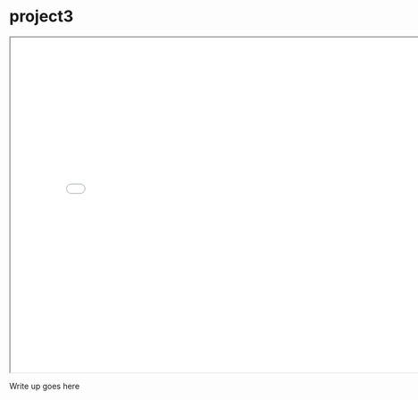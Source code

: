 # project3

<iframe src="visualization.html" width="800" height="600"></iframe>

Write up goes here
